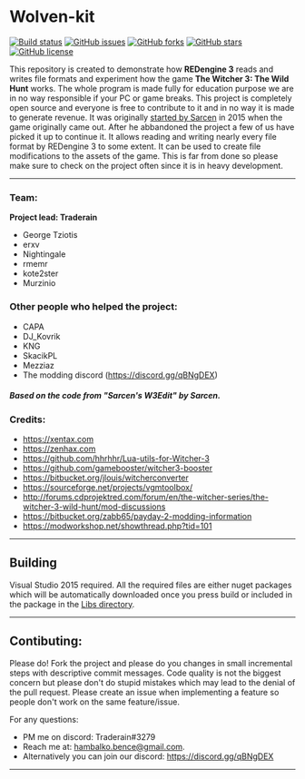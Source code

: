 # Wolven-kit
[![Build status](https://ci.appveyor.com/api/projects/status/6kdip6nt23gprnnh/branch/master?svg=true)](https://ci.appveyor.com/project/Traderain/wolven-kit/branch/master)
[![GitHub issues](https://img.shields.io/github/issues/Traderain/Wolven-kit.svg)](https://github.com/Traderain/Wolven-kit/issues)
[![GitHub forks](https://img.shields.io/github/forks/Traderain/Wolven-kit.svg)](https://github.com/Traderain/Wolven-kit/network)
[![GitHub stars](https://img.shields.io/github/stars/Traderain/Wolven-kit.svg)](https://github.com/Traderain/Wolven-kit/stargazers)
[![GitHub license](https://img.shields.io/badge/license-AGPL-blue.svg)](https://raw.githubusercontent.com/Traderain/Wolven-kit/master/LICENSE)

This repository is created to demonstrate how **REDengine 3** reads and writes file formats and experiment how the game **The Witcher 3: The Wild Hunt** works. The whole program is made fully for education purpose we are in no way responsible if your PC or game breaks. This project is completely open source and everyone is free to contribute to it and in no way it is made to generate revenue. It was originally [started by Sarcen](http://forums.cdprojektred.com/forum/en/the-witcher-series/the-witcher-3-wild-hunt/mod-discussions/58758-mod-editor) in 2015 when the game originally came out. After he abbandoned the project a few of us have picked it up to continue it. It allows reading and writing nearly every file format by REDengine 3 to some extent. It can be used to create file modifications to the assets of the game. This is far from done so please make sure to check on the project often since it is in heavy development.

***

### Team:
**Project lead: Traderain**

- George Tziotis
- erxv
- Nightingale
- rmemr
- kote2ster
- Murzinio

### Other people who helped the project:
- CAPA
- DJ_Kovrik
- KNG
- SkacikPL
- Mezziaz
- The modding discord (https://discord.gg/qBNgDEX)

##### *Based on the code from "Sarcen's W3Edit" by Sarcen*.

### Credits:

- https://xentax.com
- https://zenhax.com
- https://github.com/hhrhhr/Lua-utils-for-Witcher-3
- https://github.com/gamebooster/witcher3-booster
- https://bitbucket.org/jlouis/witcherconverter
- https://sourceforge.net/projects/vgmtoolbox/
- http://forums.cdprojektred.com/forum/en/the-witcher-series/the-witcher-3-wild-hunt/mod-discussions
- https://bitbucket.org/zabb65/payday-2-modding-information
- https://modworkshop.net/showthread.php?tid=101

***

## Building
Visual Studio 2015 required. All the required files are either nuget packages which will be automatically downloaded once you press build or included in the package in the [Libs directory](/Libs/).

***

## Contibuting:
Please do! Fork the project and please do you changes in small incremental steps with descriptive commit messages. Code quality is not the biggest concern but please don't do stupid mistakes which may lead to the denial of the pull request. Please create an issue when implementing a feature so people don't work on the same feature/issue.

For any questions:
- PM me on discord: Traderain#3279 
- Reach me at: hambalko.bence@gmail.com.
- Alternatively you can join our discord: https://discord.gg/qBNgDEX
***
